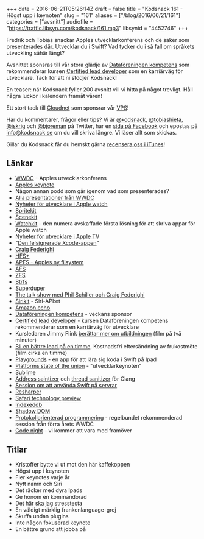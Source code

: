 +++
date = 2016-06-21T05:26:14Z
draft = false
title = "Kodsnack 161 - Högst upp i keynoten"
slug = "161"
aliases = ["/blog/2016/06/21/161"]
categories = ["avsnitt"]
audiofile = "https://traffic.libsyn.com/kodsnack/161.mp3"
libsynid = "4452746"
+++

Fredrik och Tobias snackar Apples utvecklarkonferens och de saker som presenterades där. Utvecklar du i Swift? Vad tycker du i så fall om språkets utveckling såhär långt?

Avsnittet sponsras till vår stora glädje av [Dataföreningen kompetens](http://www.dfkompetens.se/) som rekommenderar kursen [Certified lead developer](http://www.dfkompetens.se/lead) som en karriärväg för utvecklare. Tack för att ni stödjer Kodsnack!

En teaser: när Kodsnack fyller 200 avsnitt vill vi hitta på något trevligt. Håll några luckor i kalendern framåt våren!

Ett stort tack till [Cloudnet](http://www.cloudnet.se) som sponsrar vår [VPS](http://en.wikipedia.org/wiki/Virtual_private_server)!

Har du kommentarer, frågor eller tips? Vi är [@kodsnack](https://www.twitter.com/kodsnack), [@tobiashieta](https://www.twitter.com/tobiashieta), [@iskrig](https://www.twitter.com/iskrig) och [@bjoreman](https://www.twitter.com/bjoreman) på Twitter, har en [sida på Facebook](https://www.facebook.com/kodsnack) och epostas på [info@kodsnack.se](mailto:info@kodsnack.se) om du vill skriva längre. Vi läser allt som skickas.

Gillar du Kodsnack får du hemskt gärna [recensera oss i iTunes](http://itunes.apple.com/se/podcast/kodsnack/id561631498?l=en)!

## Länkar ##
* [WWDC](https://en.wikipedia.org/wiki/Apple_Worldwide_Developers_Conference) - Apples utvecklarkonferens
* [Apples keynote](https://developer.apple.com/videos/play/wwdc2016/101/)
* Någon annan podd som går igenom vad som presenterades?
* [Alla presentationer från WWDC](https://developer.apple.com/videos/wwdc2016)
* [Nyheter för utvecklare i Apple watch](https://developer.apple.com/library/prerelease/content/releasenotes/General/WhatsNewInwatchOS/Articles/watchOS3.html)
* [Spritekit](https://developer.apple.com/library/ios/documentation/GraphicsAnimation/Conceptual/SpriteKit_PG/Introduction/Introduction.html)
* [Scenekit](https://developer.apple.com/library/ios/documentation/SceneKit/Reference/SceneKit_Framework/)
* [Watchkit](https://developer.apple.com/library/watchos/documentation/General/Conceptual/WatchKitProgrammingGuide/index.html?utm_source=designernews) - den numera avskaffade första lösning för att skriva appar för Apple watch
* [Nyheter för utvecklare i Apple TV](http://adcdownload.apple.com/WWDC_2016/tvOS_10_beta/tvOS_10_beta_Release_Notes.pdf)
* "[Den felsignerade Xcode-appen](http://www.macrumors.com/2015/09/20/xcodeghost-chinese-malware-faq/)"
* [Craig Federighi](https://en.wikipedia.org/wiki/Craig_Federighi)
* [HFS+](https://en.wikipedia.org/wiki/HFS_Plus)
* [APFS - Apples ny filsystem](https://developer.apple.com/library/prerelease/content/documentation/FileManagement/Conceptual/APFS_Guide/Introduction/Introduction.html#//apple_ref/doc/uid/TP40016999)
* [AFS](https://en.wikipedia.org/wiki/Andrew_File_System)
* [ZFS](https://en.wikipedia.org/wiki/ZFS)
* [Btrfs](https://en.wikipedia.org/wiki/Btrfs)
* [Superduper](http://www.shirt-pocket.com/SuperDuper/SuperDuperDescription.html)
* [The talk show med Phil Schiller och Craig Federighi](http://daringfireball.net/thetalkshow/2016/06/17/ep-158)
* [Sirikit](https://developer.apple.com/sirikit/) - Siri-API:et
* [Amazon echo](https://en.wikipedia.org/wiki/Amazon_Echo)
* [Dataföreningen kompetens](http://www.dfkompetens.se/) - veckans sponsor
* [Certified lead developer](http://www.dfkompetens.se/lead) - kursen Dataföreningen kompetens rekommenderar som en karriärväg för utvecklare
* Kursledaren Jimmy Flink [berättar mer om utbildningen](https://www.youtube.com/watch?v=4rHa75kLfJs) (film på två minuter)
* [Bli en bättre lead på en timme](http://www.dfkompetens.se/dfk-play/v/?id=185). Kostnadsfri eftersändning av frukostmöte (film cirka en timme)
* [Playgrounds](http://www.apple.com/swift/playgrounds/) - en app för att lära sig koda i Swift på Ipad
* [Platforms state of the union](https://developer.apple.com/videos/play/wwdc2016/102/) - "utvecklarkeynoten"
* [Sublime](https://www.sublimetext.com/)
* [Address saintizer](http://clang.llvm.org/docs/AddressSanitizer.html) och [thread sanitizer](http://clang.llvm.org/docs/ThreadSanitizer.html) för Clang
* [Session om att använda Swift på servrar](https://developer.apple.com/videos/play/wwdc2016/415/)
* [Resharper](http://kodsnack.se/113/)
* [Safari technology preview](https://developer.apple.com/safari/technology-preview/)
* [Indexeddb](https://developer.mozilla.org/en-US/docs/Web/API/IndexedDB_API)
* [Shadow DOM](https://developer.mozilla.org/en-US/docs/Web/Web_Components/Shadow_DOM)
* [Protokollorienterad programmering](https://developer.apple.com/videos/play/wwdc2015/408/) - regelbundet rekommenderad session från förra årets WWDC
* [Code night](http://www.idg.se/2.37707/code-night) - vi kommer att vara med framöver

## Titlar ##
* Kristoffer bytte vi ut mot den här kaffekoppen
* Högst upp i keynoten
* Fler keynotes varje år
* Nytt namn och Siri
* Det räcker med dyra Ipads
* Ge honom en kommandorad
* Det här ska jag stresstesta
* En väldigt märklig frankenlanguage-grej
* Skuffa undan plugins
* Inte någon fokuserad keynote
* En bättre grund att jobba på